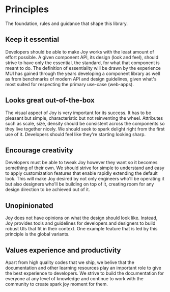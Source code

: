 # Principles

<p class="description">The foundation, rules and guidance that shape this library.</p>

## Keep it essential

Developers should be able to make Joy works with the least amount of effort possible. A given component API, its design (look and feel), should strive to have only the essential, the standard, for what that component is meant to do. The definition of essentiality will be drawn by the experience MUI has gained through the years developing a component library as well as from benchmarks of modern API and design guidelines, given what's most suited for respecting the primary use-case (web-apps).

## Looks great **out-of-the-box**

The visual aspect of Joy is very important for its success. It has to be pleasant but simple, characteristic but not reinventing the wheel. Attributes such as scale, size, density should be consistent across the components so they live together nicely. We should seek to spark delight right from the first use of it. Developers should feel like they're starting looking sharp.

## Encourage creativity

Developers must be able to tweak Joy however they want so it becomes something of their own. We should strive for simple to understand and easy to apply customization features that enable rapidly extending the default look. This will make Joy desired by not only engineers who'll be operating it but also designers who'll be building on top of it, creating room for any design direction to be achieved out of it.

## Unopinionated

Joy does not have opinions on what the design should look like. Instead, Joy provides tools and guidelines for developers and designers to build robust UIs that fit in their context. One example feature that is led by this principle is the global variants.

## Values experience and productivity

Apart from high quality codes that we ship, we belive that the documentation and other learning resources play an important role to give the best experience to developers. We strive to build the documentation for everyone at any level of knowledge and continue to work with the community to create spark joy moment for them.
